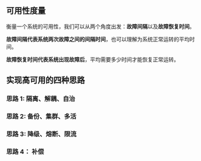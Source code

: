 ## **可用性度量**

衡量一个系统的可用性，我们可以从两个角度出发：**故障间隔**以及**故障恢复时间**。

**故障间隔代表系统两次故障之间的间隔时间**，也可以理解为系统正常运转的平均时间。

**故障恢复时间代表系统出现故障后**，平均需要多少时间才能恢复正常运转。



## 实现高可用的四种思路

### **思路 1: 隔离、解耦、自治**

### **思路 2: 备份、集群、多活**

### **思路 3: 降级、熔断、限流**

### **思路 4： 补偿**